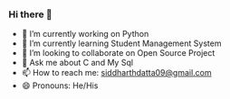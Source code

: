 ### Hi there 👋

- 🔭 I’m currently working on Python
- 🌱 I’m currently learning Student Management System 
- 👯 I’m looking to collaborate on Open Source Project
- 💬 Ask me about C and My Sql
- 📫 How to reach me: siddharthdatta09@gmail.com
- 😄 Pronouns: He/His

